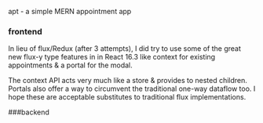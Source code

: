 apt - a simple MERN appointment app

### frontend

In lieu of flux/Redux (after 3 attempts), I did try to use some of the great new flux-y type features in in React 16.3 like context for existing appointments & a portal for the modal.

The context API acts very much like a store & provides to nested children. Portals also offer a way to circumvent the traditional one-way dataflow too. I hope these are acceptable substitutes to traditional flux implementations.

###backend
